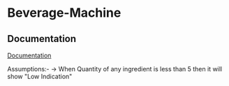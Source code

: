 # Beverage-Machine



## Documentation

[Documentation](https://linktodocumentation)

  Assumptions:-
  ->  When Quantity of any ingredient is less than 5 then it will show "Low Indication"
